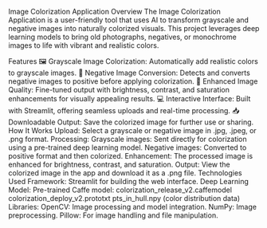 Image Colorization Application
Overview
The Image Colorization Application is a user-friendly tool that uses AI to transform grayscale and negative images into naturally colorized visuals. This project leverages deep learning models to bring old photographs, negatives, or monochrome images to life with vibrant and realistic colors.

Features
🖼️ Grayscale Image Colorization: Automatically add realistic colors to grayscale images.
🔄 Negative Image Conversion: Detects and converts negative images to positive before applying colorization.
🎨 Enhanced Image Quality: Fine-tuned output with brightness, contrast, and saturation enhancements for visually appealing results.
💻 Interactive Interface: Built with Streamlit, offering seamless uploads and real-time processing.
📥 Downloadable Output: Save the colorized image for further use or sharing.
How It Works
Upload: Select a grayscale or negative image in .jpg, .jpeg, or .png format.
Processing:
Grayscale images: Sent directly for colorization using a pre-trained deep learning model.
Negative images: Converted to positive format and then colorized.
Enhancement: The processed image is enhanced for brightness, contrast, and saturation.
Output: View the colorized image in the app and download it as a .png file.
Technologies Used
Framework: Streamlit for building the web interface.
Deep Learning Model: Pre-trained Caffe model:
colorization_release_v2.caffemodel
colorization_deploy_v2.prototxt
pts_in_hull.npy (color distribution data)
Libraries:
OpenCV: Image processing and model integration.
NumPy: Image preprocessing.
Pillow: For image handling and file manipulation.
